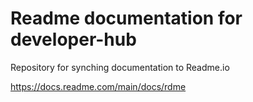 # Readme documentation for developer-hub

Repository for synching documentation to Readme.io

https://docs.readme.com/main/docs/rdme
